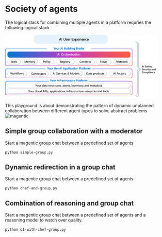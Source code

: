 # Society of agents

The logical stack for combining multiple agents in a platform requries the following logical stack

![magentic](/img/logicalstack.png)

This playground is about demonstrating the pattern of dynamic unplanned collaboration between different agent types to solve abstract problems
![magentic](/img/magentic.png)

## Simple group collaboration with a moderator

Start a magentic group chat between a predefined set of agents

```
python simple-group.py
```

## Dynamic redirection in a group chat

Start a magentic group chat between a predefined set of agents

```
python chef-and-group.py
```

## Combination of reasoning and group chat

Start a magentic group chat between a predefined set of agents and a reasoning model to watch over quality.

```
python o1-with-chef-group.py
```